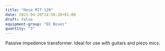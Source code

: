 ```yaml
---
title: "Hosa MIT-129"
date: 2021-04-20T14:58:20+01:00
draft: false
equipment-group: "DI Boxes"
quantity: "3"
---
```


Passive impedence transformer. Ideal for use with guitars and piezo mics.